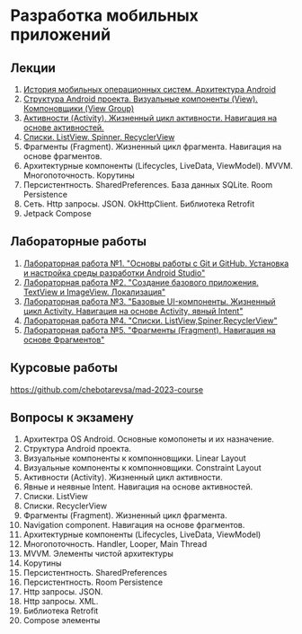 # Разработка мобильных приложений

## Лекции
1. [История мобильных операционных систем. Архитектура Android](lec01)
2. [Структура Android проекта. Визуальные компоненты (View). Компоновщики (View Group)](lec02)
3. [Активности (Activity). Жизненный цикл активности. Навигация на основе активностей.](lec03)
4. [Списки. ListView. Spinner. RecyclerView](lec04)
5. Фрагменты (Fragment). Жизненный цикл фрагмента. Навигация на основе фрагментов.
6. Архитектурные компоненты (Lifecycles, LiveData, ViewModel). MVVM. Многопоточность. Корутины
7. Персистентность. SharedPreferences. База данных SQLite. Room Persistence
8. Сеть. Http запросы. JSON. OkHttpClient. Библиотека Retrofit
9. Jetpack Compose

## Лабораторные работы

1. [Лабораторная работа №1. "Основы работы с Git и GitHub. Установка и настройка среды разработки Android Studio"](https://github.com/chebotarevsa/mad-2023-lab01)
2. [Лабораторная работа №2. "Создание базового приложения. TextView и ImageView. Локализация"](https://github.com/chebotarevsa/mad-2023-lab02)
3. [Лабораторная работа №3. "Базовые UI-компоненты. Жизненный цикл Activity. Навигация на основе Activity, явный Intent"](https://github.com/chebotarevsa/mad-2023-lab03)
4. [Лабораторная работа №4. "Списки. ListView,Spiner,RecyclerView"](https://github.com/chebotarevsa/mad-2023-lab04)
5. [Лабораторная работа №5. "Фрагменты (Fragment). Навигация на основе Фрагментов"](https://github.com/chebotarevsa/mad-2023-lab05)
   
##  Курсовые работы

https://github.com/chebotarevsa/mad-2023-course

##  Вопросы к экзамену
1. Архитектра OS Android. Основные комопонеты и их назначение.
2. Структура Android проекта. 
3. Визуальные компоненты к компонновщики. Linear Layout
4. Визуальные компоненты к компонновщики. Constraint Layout
5. Активности (Activity). Жизненный цикл активности.
6. Явные и неявные Intent. Навигация на основе активностей.
7. Списки. ListView
8. Списки. RecyclerView
9. Фрагменты (Fragment). Жизненный цикл фрагмента.
10. Navigation component. Навигация на основе фрагментов.
11. Архитектурные компоненты (Lifecycles, LiveData, ViewModel)
12. Многопоточность. Handler, Looper, Main Thread
13. MVVM. Элементы чистой архитектуры
14. Корутины
15. Персистентность. SharedPreferences
16. Персистентность. Room Persistence
17. Http запросы. JSON.
18. Http запросы. XML.
19. Библиотека Retrofit
20. Compose элементы
